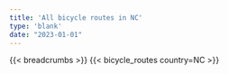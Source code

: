 ```yaml
---
title: 'All bicycle routes in NC'
type: 'blank'
date: "2023-01-01"
---
```


{{< breadcrumbs >}}
{{< bicycle_routes country=NC >}}
